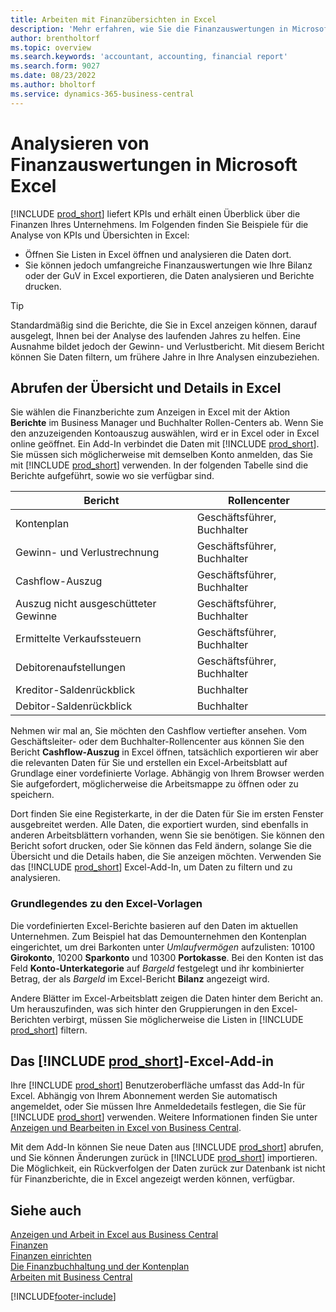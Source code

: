 ```yaml
---
title: Arbeiten mit Finanzübersichten in Excel
description: 'Mehr erfahren, wie Sie die Finanzauswertungen in Microsoft Excel von Business Central für eine bessere Analyse öffnen können.'
author: brentholtorf
ms.topic: overview
ms.search.keywords: 'accountant, accounting, financial report'
ms.search.form: 9027
ms.date: 08/23/2022
ms.author: bholtorf
ms.service: dynamics-365-business-central
---
```

# Analysieren von Finanzauswertungen in Microsoft Excel

[!INCLUDE [prod_short](includes/prod_short.md)] liefert KPIs und erhält einen Überblick über die Finanzen Ihres Unternehmens. Im Folgenden finden Sie Beispiele für die Analyse von KPIs und Übersichten in Excel:

* Öffnen Sie Listen in Excel öffnen und analysieren die Daten dort. 
* Sie können jedoch umfangreiche Finanzauswertungen wie Ihre Bilanz oder der GuV in Excel exportieren, die Daten analysieren und Berichte drucken.  

> [!TIP]
> Standardmäßig sind die Berichte, die Sie in Excel anzeigen können, darauf ausgelegt, Ihnen bei der Analyse des laufenden Jahres zu helfen. Eine Ausnahme bildet jedoch der Gewinn- und Verlustbericht. Mit diesem Bericht können Sie Daten filtern, um frühere Jahre in Ihre Analysen einzubeziehen.

## Abrufen der Übersicht und Details in Excel

Sie wählen die Finanzberichte zum Anzeigen in Excel mit der Aktion **Berichte** im Business Manager und Buchhalter Rollen-Centers ab. Wenn Sie den anzuzeigenden Kontoauszug auswählen, wird er in Excel oder in Excel online geöffnet. Ein Add-In verbindet die Daten mit [!INCLUDE [prod_short](includes/prod_short.md)]. Sie müssen sich möglicherweise mit demselben Konto anmelden, das Sie mit [!INCLUDE [prod_short](includes/prod_short.md)] verwenden. In der folgenden Tabelle sind die Berichte aufgeführt, sowie wo sie verfügbar sind.  


|Bericht  |Rollencenter  |
|---------|---------|
|Kontenplan                 | Geschäftsführer, Buchhalter |
|Gewinn- und Verlustrechnung              | Geschäftsführer, Buchhalter |
|Cashflow-Auszug       | Geschäftsführer, Buchhalter |
|Auszug nicht ausgeschütteter Gewinne| Geschäftsführer, Buchhalter |
|Ermittelte Verkaufssteuern         | Geschäftsführer, Buchhalter |
|Debitorenaufstellungen           | Geschäftsführer, Buchhalter |
|Kreditor-Saldenrückblick         | Buchhalter |
|Debitor-Saldenrückblick      | Buchhalter |

Nehmen wir mal an, Sie möchten den Cashflow vertiefter ansehen. Vom Geschäftsleiter- oder dem Buchhalter-Rollencenter aus können Sie den Bericht **Cashflow-Auszug** in Excel öffnen, tatsächlich exportieren wir aber die relevanten Daten für Sie und erstellen ein Excel-Arbeitsblatt auf Grundlage einer vordefinierte Vorlage. Abhängig von Ihrem Browser werden Sie aufgefordert, möglicherweise die Arbeitsmappe zu öffnen oder zu speichern.  

Dort finden Sie eine Registerkarte, in der die Daten für Sie im ersten Fenster ausgebreitet werden. Alle Daten, die exportiert wurden, sind ebenfalls in anderen Arbeitsblättern vorhanden, wenn Sie sie benötigen. Sie können den Bericht sofort drucken, oder Sie können das Feld ändern, solange Sie die Übersicht und die Details haben, die Sie anzeigen möchten. Verwenden Sie das [!INCLUDE [prod_short](includes/prod_short.md)] Excel-Add-In, um Daten zu filtern und zu analysieren.  

### Grundlegendes zu den Excel-Vorlagen

Die vordefinierten Excel-Berichte basieren auf den Daten im aktuellen Unternehmen. Zum Beispiel hat das Demounternehmen den Kontenplan eingerichtet, um drei Barkonten unter *Umlaufvermögen* aufzulisten: 10100 **Girokonto**, 10200 **Sparkonto** und 10300 **Portokasse**. Bei den Konten ist das Feld **Konto-Unterkategorie** auf *Bargeld* festgelegt und ihr kombinierter Betrag, der als *Bargeld* im Excel-Bericht **Bilanz** angezeigt wird.  

Andere Blätter im Excel-Arbeitsblatt zeigen die Daten hinter dem Bericht an. Um herauszufinden, was sich hinter den Gruppierungen in den Excel-Berichten verbirgt, müssen Sie möglicherweise die Listen in [!INCLUDE [prod_short](includes/prod_short.md)] filtern.  

## Das [!INCLUDE [prod_short](includes/prod_short.md)]-Excel-Add-in

Ihre [!INCLUDE [prod_short](includes/prod_short.md)] Benutzeroberfläche umfasst das Add-In für Excel. Abhängig von Ihrem Abonnement werden Sie automatisch angemeldet, oder Sie müssen Ihre Anmeldedetails festlegen, die Sie für [!INCLUDE [prod_short](includes/prod_short.md)] verwenden. Weitere Informationen finden Sie unter [Anzeigen und Bearbeiten in Excel von Business Central](across-work-with-excel.md).  

Mit dem Add-In können Sie neue Daten aus [!INCLUDE [prod_short](includes/prod_short.md)] abrufen, und Sie können Änderungen zurück in [!INCLUDE [prod_short](includes/prod_short.md)] importieren. Die Möglichkeit, ein Rückverfolgen der Daten zurück zur Datenbank ist nicht für Finanzberichte, die in Excel angezeigt werden können, verfügbar.  

## Siehe auch

[Anzeigen und Arbeit in Excel aus Business Central](across-work-with-excel.md)  
[Finanzen](finance.md)  
[Finanzen einrichten](finance-setup-finance.md)  
[Die Finanzbuchhaltung und der Kontenplan](finance-general-ledger.md)  
[Arbeiten mit Business Central](ui-work-product.md)  


[!INCLUDE[footer-include](includes/footer-banner.md)]
